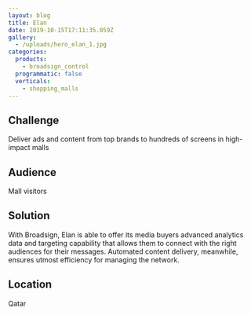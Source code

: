 ```yaml
---
layout: blog
title: Elan
date: 2019-10-15T17:11:35.059Z
gallery:
  - /uploads/hero_elan_1.jpg
categories:
  products:
    - broadsign_control
  programmatic: false
  verticals:
    - shopping_malls
---
```


## Challenge

Deliver ads and content from top brands to hundreds of screens in high-impact malls

## Audience

Mall visitors

## Solution

With Broadsign, Elan is able to offer its media buyers advanced analytics data and targeting capability that allows them to connect with the right audiences for their messages. Automated content delivery, meanwhile, ensures utmost efficiency for managing the network.

## Location

Qatar
